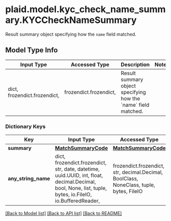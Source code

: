 # plaid.model.kyc_check_name_summary.KYCCheckNameSummary

Result summary object specifying how the `name` field matched.

## Model Type Info
Input Type | Accessed Type | Description | Notes
------------ | ------------- | ------------- | -------------
dict, frozendict.frozendict,  | frozendict.frozendict,  | Result summary object specifying how the &#x60;name&#x60; field matched. | 

### Dictionary Keys
Key | Input Type | Accessed Type | Description | Notes
------------ | ------------- | ------------- | ------------- | -------------
**summary** | [**MatchSummaryCode**](MatchSummaryCode.md) | [**MatchSummaryCode**](MatchSummaryCode.md) |  | 
**any_string_name** | dict, frozendict.frozendict, str, date, datetime, uuid.UUID, int, float, decimal.Decimal, bool, None, list, tuple, bytes, io.FileIO, io.BufferedReader,  | frozendict.frozendict, str, decimal.Decimal, BoolClass, NoneClass, tuple, bytes, FileIO | any string name can be used but the value must be the correct type | [optional]

[[Back to Model list]](../../README.md#documentation-for-models) [[Back to API list]](../../README.md#documentation-for-api-endpoints) [[Back to README]](../../README.md)

